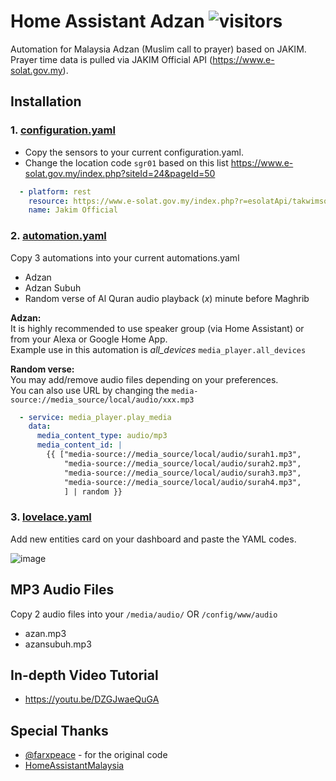 # Home Assistant Adzan ![visitors](https://visitor-badge.glitch.me/badge?page_id=zubir2k.homeassistantadzan.visitor-badge)
Automation for Malaysia Adzan (Muslim call to prayer) based on JAKIM.\
Prayer time data is pulled via JAKIM Official API (https://www.e-solat.gov.my).

## Installation
### 1. [configuration.yaml](configuration.yaml)
- Copy the sensors to your current configuration.yaml.
- Change the location code `sgr01` based on this list https://www.e-solat.gov.my/index.php?siteId=24&pageId=50

```yaml
  - platform: rest
    resource: https://www.e-solat.gov.my/index.php?r=esolatApi/takwimsolat&period=today&zone=<location code>
    name: Jakim Official
```

### 2. [automation.yaml](automations.yaml)
Copy 3 automations into your current automations.yaml
- Adzan
- Adzan Subuh
- Random verse of Al Quran audio playback (*x*) minute before Maghrib

**Adzan:**\
It is highly recommended to use speaker group (via Home Assistant) or from your Alexa or Google Home App.\
Example use in this automation is *all_devices* `media_player.all_devices` 

**Random verse:**\
You may add/remove audio files depending on your preferences.\
You can also use URL by changing the `media-source://media_source/local/audio/xxx.mp3`
```yaml
  - service: media_player.play_media
    data:
      media_content_type: audio/mp3
      media_content_id: |
        {{ ["media-source://media_source/local/audio/surah1.mp3",
            "media-source://media_source/local/audio/surah2.mp3",
            "media-source://media_source/local/audio/surah3.mp3",
            "media-source://media_source/local/audio/surah4.mp3",
            ] | random }}
```

### 3. [lovelace.yaml](lovelace.yaml)
Add new entities card on your dashboard and paste the YAML codes.

![image](https://raw.githubusercontent.com/zubir2k/HomeAssistantAdzan/main/lovelace-card.png)

## MP3 Audio Files
Copy 2 audio files into your `/media/audio/` OR `/config/www/audio`
- azan.mp3
- azansubuh.mp3

## In-depth Video Tutorial
- https://youtu.be/DZGJwaeQuGA

## Special Thanks
- [@farxpeace](https://github.com/farxpeace) - for the original code
- [HomeAssistantMalaysia](https://www.facebook.com/groups/homeassistantmalaysia)
